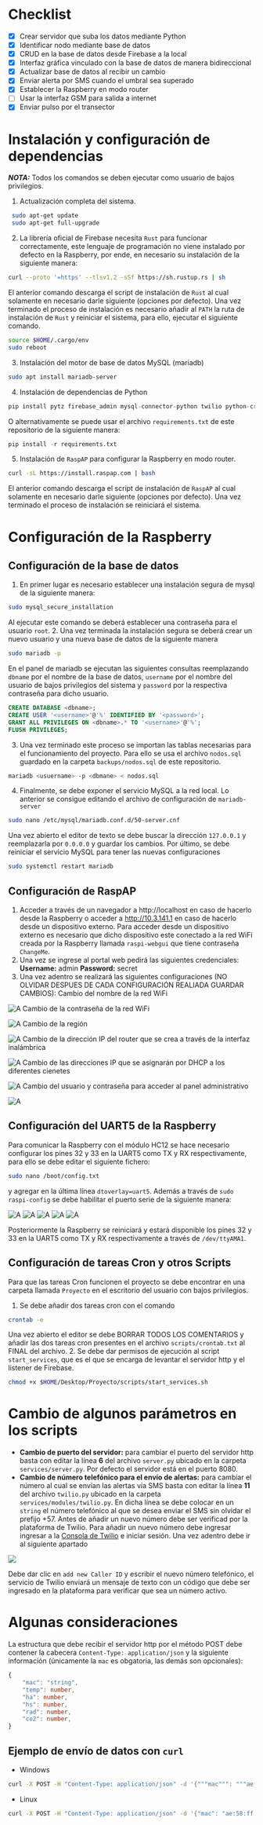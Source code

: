 # Checklist
- [x] Crear servidor que suba los datos mediante Python
- [x] Identificar nodo mediante base de datos
- [x] CRUD en la base de datos desde Firebase a la local
- [x] Interfaz gráfica vinculado con la base de datos de manera bidireccional
- [x] Actualizar base de datos al recibir un cambio
- [x] Enviar alerta por SMS cuando el umbral sea superado
- [x] Establecer la Raspberry en modo router
- [ ] Usar la interfaz GSM para salida a internet
- [x] Enviar pulso por el transector
# Instalación y configuración de dependencias 
***NOTA:*** Todos los comandos se deben ejecutar como usuario de bajos privilegios. 
1. Actualización completa del sistema.
```bash
 sudo apt-get update
 sudo apt-get full-upgrade
```
2. La librería oficial de Firebase necesita `Rust` para funcionar correctamente, este lenguaje de programación no viene instalado por defecto en la Raspberry, por ende, en necesario su instalación de la siguiente manera:
```bash
curl --proto '=https' --tlsv1.2 -sSf https://sh.rustup.rs | sh
```
El anterior comando descarga el script de instalación de `Rust` al cual solamente en necesario darle siguiente (opciones por defecto). Una vez terminado el proceso de instalación es necesario añadir al `PATH` la ruta de instalación de `Rust` y reiniciar el sistema, para ello, ejecutar el siguiente comando.
```bash
source $HOME/.cargo/env
sudo reboot
```
3. Instalación del motor de base de datos MySQL (mariadb)
```bash
sudo apt install mariadb-server
```
4. Instalación de dependencias de Python
```python
pip install pytz firebase_admin mysql-connector-python twilio python-crontab
```
O alternativamente se puede usar el archivo `requirements.txt` de este repositorio de la siguiente manera:
```python
pip install -r requirements.txt
```
5. Instalación de `RaspAP` para configurar la Raspberry en modo router. 
```bash
curl -sL https://install.raspap.com | bash
```
El anterior comando descarga el script de instalación de `RaspAP` al cual solamente en necesario darle siguiente (opciones por defecto). Una vez terminado el proceso de instalación se reiniciará el sistema.
# Configuración de la Raspberry
## Configuración de la base de datos
1. En primer lugar es necesario establecer una instalación segura de mysql de la siguiente manera:
```bash
sudo mysql_secure_installation
```
Al ejecutar este comando se deberá establecer una contraseña para el usuario `root`.
2. Una vez terminada la instalación segura se deberá crear un nuevo usuario y una nueva base de datos de la siguiente manera
```bash
sudo mariadb -p
```
En el panel de mariadb se ejecutan las siguientes consultas reemplazando `dbname` por el nombre de la base de datos, `username` por el nombre del usuario de bajos privilegios del sistema y `password` por la respectiva contraseña para dicho usuario.
```sql
CREATE DATABASE <dbname>;
CREATE USER '<username>'@'%' IDENTIFIED BY '<password>';
GRANT ALL PRIVILEGES ON <dbname>.* TO '<username>'@'%';
FLUSH PRIVILEGES;
```
3. Una vez terminado este proceso se importan las tablas necesarias para el funcionamiento del proyecto. Para ello se usa el archivo `nodos.sql` guardado en la carpeta `backups/nodos.sql` de este repositorio.
```bash
mariadb <usuername> -p <dbmane> < nodos.sql
```
4. Finalmente, se debe exponer el servicio MySQL a la red local. Lo anterior se consigue editando el archivo de configuración de `mariadb-server`
```bash
sudo nano /etc/mysql/mariadb.conf.d/50-server.cnf
```
Una vez abierto el editor de texto se debe buscar la dirección `127.0.0.1` y reemplazarla por `0.0.0.0` y guardar los cambios. Por último, se debe reiniciar el servicio MySQL para tener las nuevas configuraciones
```bash
sudo systemctl restart mariadb
```


## Configuración de RaspAP
1. Acceder a través de un navegador a http://localhost en caso de hacerlo desde la Raspberry o acceder a http://10.3.141.1 en caso de hacerlo desde un dispositivo externo. Para acceder desde un dispositivo externo es necesario que dicho dispositivo este conectado a la red WiFi creada por la Raspberry llamada `raspi-webgui` que tiene contraseña `ChangeMe`. 
2. Una vez se ingrese al portal web pedirá las siguientes credenciales:
**Username:** admin
**Password:** secret
3. Una vez adentro se realizará las siguientes configuraciones (NO OLVIDAR DESPUES DE CADA CONFIGURACIÓN REALIADA GUARDAR CAMBIOS):
Cambio del nombre de la red WiFi

![A](assets/raspAP1.png)
Cambio de la contraseña de la red WiFi

![A](assets/raspAP2.png)
Cambio de la región

![A](assets/raspAP3.png)
Cambio de la dirección IP del router que se crea a través de la interfaz inalámbrica 

![A](assets/raspAP4.png)
Cambio de las direcciones IP que se asignarán por DHCP a los diferentes cienetes

![A](assets/raspAP5.png)
Cambio del usuario y contraseña para acceder al panel administrativo

![A](assets/raspAP6.png)
## Configuración del UART5 de la Raspberry
Para comunicar la Raspberry con el módulo HC12 se hace necesario configurar los pines  32 y 33 en la UART5 como TX y RX respectivamente, para ello se debe editar el siguiente fichero:
```bash
sudo nano /boot/config.txt
```
y agregar en la última línea `dtoverlay=uart5`. Además a través de `sudo raspi-config` se debe habilitar el puerto serie de la siguiente manera:

![A](assets/serial1.png)
![A](assets/serial2.png)
![A](assets/serial3.png)
![A](assets/serial4.png)
![A](assets/serial5.png)

Posteriormente la Raspberry se reiniciará y estará disponible los pines 32 y 33 en la UART5 como TX y RX respectivamente a través de `/dev/ttyAMA1`.
## Configuración de tareas Cron y otros Scripts
Para que las tareas Cron funcionen el proyecto se debe encontrar en una carpeta llamada `Proyecto` en el escritorio del usuario con bajos privilegios.
1. Se debe añadir dos tareas cron con el comando
```bash
crontab -e
```
Una vez abierto el editor se debe BORRAR TODOS LOS COMENTARIOS y añadir las dos tareas cron presentes en el archivo `scripts/crontab.txt` al FINAL del archivo.
2. Se debe dar permisos de ejecución al script `start_services`, que es el que se encarga de levantar el servidor http y el listener de Firebase.
```bash
chmod +x $HOME/Desktop/Proyecto/scripts/start_services.sh
```

# Cambio de algunos parámetros en los scripts
- **Cambio de puerto del servidor:** para cambiar el puerto del servidor http basta con editar la línea **6** del archivo `server.py` ubicado en la carpeta `services/server.py`. Por defecto el servidor está en el puerto 8080. 
- **Cambio de número telefónico para el envío de alertas:** para cambiar el número al cual se envían las alertas vía SMS basta con editar la línea **11** del archivo `twilio.py` ubicado en la carpeta `services/modules/twilio.py`. En dicha línea se debe colocar en un `string` el número telefónico al que se desea enviar el SMS sin olvidar el prefijo +57. Antes de añadir un nuevo número debe ser verificad por la plataforma de Twilio. Para añadir un nuevo número debe ingresar ingresar a la [Consola de Twilio](https://console.twilio.com/) e iniciar sesión. Una vez adentro debe ir al siguiente apartado

![](assets/twilio.png)

Debe dar clic en `add new Caller ID` y escribir el nuevo número telefónico, el servicio de Twilio enviará un mensaje de texto con un código que debe ser ingresado en la plataforma para verificar que sea un número activo.

# Algunas consideraciones
La estructura que debe recibir el servidor http por el método POST debe contener la cabecera `Content-Type: application/json` y la siguiente información (únicamente la `mac` es obgatoria, las demás son opcionales):

```typescript
{
	"mac": "string",
	"temp": number,
	"ha": number,
	"hs": number,
	"rad": number,
	"co2": number,
}
```
## Ejemplo de envío de datos con `curl`
- Windows
```bash
curl -X POST -H "Content-Type: application/json" -d '{"""mac""": """ae:58:ff:d5:c1:55""", """temp""":25.6, """ha""":50.36, """hs""": 72.98, """rad""":150.25, """co2""":600}' http://192.168.20.1:8080
```
- Linux
```bash
curl -X POST -H "Content-Type: application/json" -d '{"mac": "ae:58:ff:d5:c1:55", "temp":25.6, "ha":50.36, "hs": 72.98, "rad":150.25, "co2":600}' http://192.168.20.1:8080
```
